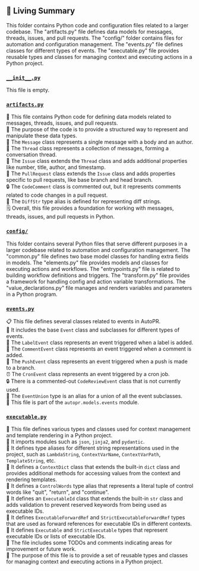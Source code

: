 

<!-- Living README Summary -->
## 🌳 Living Summary

This folder contains Python code and configuration files related to a larger codebase. The "artifacts.py" file defines data models for messages, threads, issues, and pull requests. The "config/" folder contains files for automation and configuration management. The "events.py" file defines classes for different types of events. The "executable.py" file provides reusable types and classes for managing context and executing actions in a Python project.


### [`__init__.py`](https://github.com/raphael-francis/AutoPR-internal/blob/f1b76ab07179745f86f1a281cdd821dd0c455e90/./autopr/models/__init__.py)

This file is empty.  


### [`artifacts.py`](https://github.com/raphael-francis/AutoPR-internal/blob/f1b76ab07179745f86f1a281cdd821dd0c455e90/./autopr/models/artifacts.py)

📄 This file contains Python code for defining data models related to messages, threads, issues, and pull requests.  
📝 The purpose of the code is to provide a structured way to represent and manipulate these data types.  
💬 The `Message` class represents a single message with a body and an author.  
🧵 The `Thread` class represents a collection of messages, forming a conversation thread.  
🔢 The `Issue` class extends the `Thread` class and adds additional properties like number, title, author, and timestamp.  
🔀 The `PullRequest` class extends the `Issue` class and adds properties specific to pull requests, like base branch and head branch.  
🔒 The `CodeComment` class is commented out, but it represents comments related to code changes in a pull request.  
📝 The `DiffStr` type alias is defined for representing diff strings.  
🗒️ Overall, this file provides a foundation for working with messages, threads, issues, and pull requests in Python.  


### [`config/`](https://github.com/raphael-francis/AutoPR-internal/blob/f1b76ab07179745f86f1a281cdd821dd0c455e90/./autopr/models/config)

This folder contains several Python files that serve different purposes in a larger codebase related to automation and configuration management. The "common.py" file defines two base model classes for handling extra fields in models. The "elements.py" file provides models and classes for executing actions and workflows. The "entrypoints.py" file is related to building workflow definitions and triggers. The "transform.py" file provides a framework for handling config and action variable transformations. The "value_declarations.py" file manages and renders variables and parameters in a Python program.  


### [`events.py`](https://github.com/raphael-francis/AutoPR-internal/blob/f1b76ab07179745f86f1a281cdd821dd0c455e90/./autopr/models/events.py)

📋 This file defines several classes related to events in AutoPR.    
🔧 It includes the base `Event` class and subclasses for different types of events.    
🔖 The `LabelEvent` class represents an event triggered when a label is added.    
💬 The `CommentEvent` class represents an event triggered when a comment is added.    
📝 The `PushEvent` class represents an event triggered when a push is made to a branch.    
⏰ The `CronEvent` class represents an event triggered by a cron job.    
🔒 There is a commented-out `CodeReviewEvent` class that is not currently used.    
🔀 The `EventUnion` type is an alias for a union of all the event subclasses.    
📄 This file is part of the `autopr.models.events` module.  


### [`executable.py`](https://github.com/raphael-francis/AutoPR-internal/blob/f1b76ab07179745f86f1a281cdd821dd0c455e90/./autopr/models/executable.py)

📝 This file defines various types and classes used for context management and template rendering in a Python project.  
📝 It imports modules such as `json`, `jinja2`, and `pydantic`.  
📝 It defines type aliases for different string representations used in the project, such as `LambdaString`, `ContextVarName`, `ContextVarPath`, `TemplateString`, etc.  
📝 It defines a `ContextDict` class that extends the built-in `dict` class and provides additional methods for accessing values from the context and rendering templates.  
📝 It defines a `ControlWords` type alias that represents a literal tuple of control words like "quit", "return", and "continue".  
📝 It defines an `ExecutableId` class that extends the built-in `str` class and adds validation to prevent reserved keywords from being used as executable IDs.  
📝 It defines `ExecutableForwardRef` and `StrictExecutableForwardRef` types that are used as forward references for executable IDs in different contexts.  
📝 It defines `Executable` and `StrictExecutable` types that represent executable IDs or lists of executable IDs.  
📝 The file includes some TODOs and comments indicating areas for improvement or future work.  
📝 The purpose of this file is to provide a set of reusable types and classes for managing context and executing actions in a Python project.  

<!-- Living README Summary -->